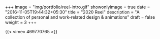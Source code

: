 +++
image = "img/portfolio/reel-intro.gif"
showonlyimage = true
date = "2016-11-05T19:44:32+05:30"
title = "2020 Reel"
description = "A collection of personal and work-related design & animations"
draft = false
weight = 3
+++

{{< vimeo 469770765 >}}